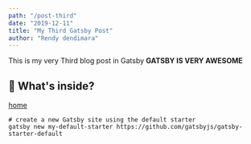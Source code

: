 ```yaml
---
path: "/post-third" 
date: "2019-12-11"  
title: "My Third Gatsby Post" 
author: "Rendy dendimara"
---
```


This is my very Third blog post in Gatsby
**GATSBY IS VERY AWESOME**
## 🧐 What's inside?
[home](http://localhost:8000/)
```shell
# create a new Gatsby site using the default starter
gatsby new my-default-starter https://github.com/gatsbyjs/gatsby-starter-default
```
